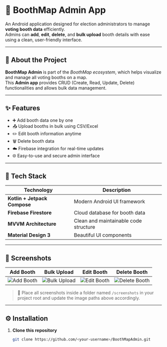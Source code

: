 # 📍 BoothMap Admin App

An Android application designed for election administrators to manage **voting booth data** efficiently.  
Admins can **add**, **edit**, **delete**, and **bulk upload** booth details with ease using a clean, user-friendly interface.

---

## 🧠 About the Project

**BoothMap Admin** is part of the *BoothMap ecosystem*, which helps visualize and manage all voting booths on a map.  
This **Admin app** provides CRUD (Create, Read, Update, Delete) functionalities and allows bulk data management.

---

## ✨ Features

- ➕ Add booth data one by one  
- 📤 Upload booths in bulk using CSV/Excel  
- ✏️ Edit booth information anytime  
- 🗑️ Delete booth data  
- ☁️ Firebase integration for real-time updates  
- 🌐 Easy-to-use and secure admin interface  

---

## 🧩 Tech Stack

| Technology | Description |
|-------------|-------------|
| **Kotlin + Jetpack Compose** | Modern Android UI framework |
| **Firebase Firestore** | Cloud database for booth data |
| **MVVM Architecture** | Clean and maintainable code structure |
| **Material Design 3** | Beautiful UI components |

---

## 📱 Screenshots

| Add Booth | Bulk Upload | Edit Booth | Delete Booth |
|:----------:|:------------:|:-----------:|:--------------:|
| ![Add Booth](screenshots/add_booth.png) | ![Bulk Upload](screenshots/bulk_upload.png) | ![Edit Booth](screenshots/edit_booth.png) | ![Delete Booth](screenshots/delete_booth.png) |

> 📸 Place all screenshots inside a folder named `/screenshots` in your project root and update the image paths above accordingly.

---

## ⚙️ Installation

1. **Clone this repository**
   ```bash
   git clone https://github.com/<your-username>/BoothMapAdmin.git
